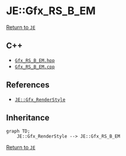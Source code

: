 # JE::Gfx_RS_B_EM

[Return to `JE`](/docs/je.md)

## C++

- [`Gfx_RS_B_EM.hpp`](/src/je/Gfx_RS_B_EM.hpp)
- [`Gfx_RS_B_EM.cpp`](/src/je/Gfx_RS_B_EM.cpp)

## References

- [`JE::Gfx_RenderStyle`](/docs/je/Gfx_RenderStyle.md)

## Inheritance

```mermaid
graph TD;
    JE::Gfx_RenderStyle --> JE::Gfx_RS_B_EM
```

[Return to `JE`](/docs/je.md)